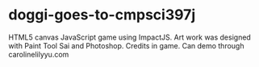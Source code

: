 # doggi-goes-to-cmpsci397j
HTML5 canvas JavaScript game using ImpactJS. Art work was designed with Paint Tool Sai and Photoshop. Credits in game. Can demo through carolinelilyyu.com
